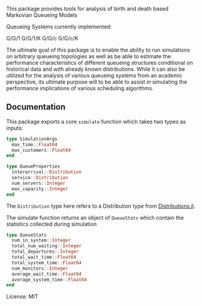 This package provides tools for analysis of birth and death based Markovian Queueing Models

Queueing Systems currently implemented:

G/G/1
G/G/1/K
G/G/c
G/G/c/K

The ultimate goal of this package is to enable the ability to run simulations on arbitrary queueing topologies as well as be able to estimate the performance characteristics of different queueing structures conditional on historical data and with already known distributions. While it can also be utilized for the analysis of various queueing systems from an academic perspective, its ultimate purpose will to be able to assist in simulating the performance implications of various scheduling algorithms.

## Documentation

This package exports a core ```simulate``` function which takes two types as inputs:

```julia
type SimulationArgs
  max_time::Float64
  max_customers::Float64
end
```

```julia
type QueueProperties
  interarrival::Distribution
  service::Distribution
  num_servers::Integer
  max_capacity::Integer
end
```

The ```Distribution``` type here refers to a Distribution type from [Distributions.jl](https://github.com/JuliaStats/Distributions.jl).

The simulate function returns an object of ```QueueStats``` which contain the statistics collected during simulation

```julia
type QueueStats
  num_in_system::Integer
  total_num_waiting::Integer
  total_departures::Integer
  total_wait_time::Float64
  total_system_time::Float64
  num_monitors::Integer
  average_wait_time::Float64
  average_system_time::Float64
end
```

License: MIT
